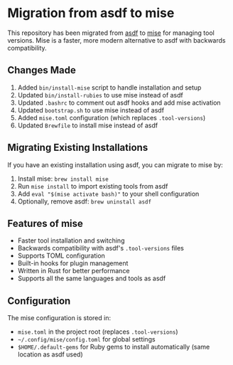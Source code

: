 # Migration from asdf to mise

This repository has been migrated from [asdf](https://asdf-vm.com/) to [mise](https://mise.jdx.dev/) for managing tool versions. Mise is a faster, more modern alternative to asdf with backwards compatibility.

## Changes Made

1. Added `bin/install-mise` script to handle installation and setup
2. Updated `bin/install-rubies` to use mise instead of asdf
3. Updated `.bashrc` to comment out asdf hooks and add mise activation
4. Updated `bootstrap.sh` to use mise instead of asdf
5. Added `mise.toml` configuration (which replaces `.tool-versions`)
6. Updated `Brewfile` to install mise instead of asdf

## Migrating Existing Installations

If you have an existing installation using asdf, you can migrate to mise by:

1. Install mise: `brew install mise`
2. Run `mise install` to import existing tools from asdf
3. Add `eval "$(mise activate bash)"` to your shell configuration
4. Optionally, remove asdf: `brew uninstall asdf`

## Features of mise

- Faster tool installation and switching
- Backwards compatibility with asdf's `.tool-versions` files
- Supports TOML configuration
- Built-in hooks for plugin management
- Written in Rust for better performance
- Supports all the same languages and tools as asdf

## Configuration

The mise configuration is stored in:
- `mise.toml` in the project root (replaces `.tool-versions`)
- `~/.config/mise/config.toml` for global settings
- `$HOME/.default-gems` for Ruby gems to install automatically (same location as asdf used) 